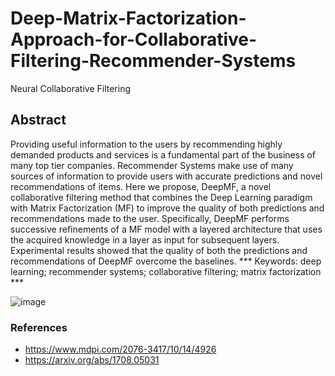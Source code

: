 # Deep-Matrix-Factorization-Approach-for-Collaborative-Filtering-Recommender-Systems
Neural Collaborative Filtering

## Abstract
Providing useful information to the users by recommending highly demanded products and services is a fundamental part of the business of many top tier companies. Recommender Systems make use of many sources of information to provide users with accurate predictions and novel recommendations of items. Here we propose, DeepMF, a novel collaborative filtering method that combines the Deep Learning paradigm with Matrix Factorization (MF) to improve the quality of both predictions and recommendations made to the user. Specifically, DeepMF performs successive refinements of a MF model with a layered architecture that uses the acquired knowledge in a layer as input for subsequent layers. Experimental results showed that the quality of both the predictions and recommendations of DeepMF overcome the baselines.
*** Keywords: deep learning; recommender systems; collaborative filtering; matrix factorization ***

![image](https://user-images.githubusercontent.com/64116248/227294455-7a3b6e1c-fa8e-4949-ab42-171f28749d8c.png)



### References
- https://www.mdpi.com/2076-3417/10/14/4926
- https://arxiv.org/abs/1708.05031
